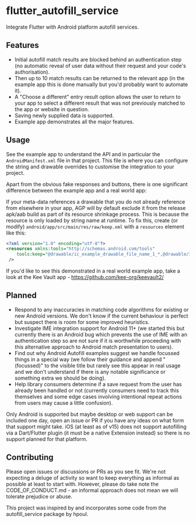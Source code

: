 # flutter_autofill_service

Integrate Flutter with Android platform autofill services.

## Features

* Initial autofill match results are blocked behind an authentication step (no automatic reveal of user data without their request and your code's authorisation).
* Then up to 10 match results can be returned to the relevant app (in the example app this is done manually but you'd probably want to automate it).
* A "Choose a different" entry result option allows the user to return to your app to select a different result that was not previously matched to the app or website in question.
* Saving newly supplied data is supported.
* Example app demonstrates all the major features.

## Usage

See the example app to understand the API and in particular the `AndroidManifest.xml` file in that project. This file is where you can configure the string and drawable overrides to customise the integration to your project.

Apart from the obvious fake responses and buttons, there is one significant difference between the example app and a real world app:

If your meta-data references a drawable that you do not already reference from elsewhere in your app, AGP will by default exclude it from the release apk/aab build as part of its resource shrinkage process. This is because the resource is only loaded by string name at runtime. To fix this, create (or modify) `android/app/src/main/res/raw/keep.xml` with a `resources` element like this:

```xml
<?xml version="1.0" encoding="utf-8"?>
<resources xmlns:tools="http://schemas.android.com/tools"
    tools:keep="@drawable/ic_example_drawable_file_name_1_*,@drawable/ic_example_drawable_file_name_2_*"
 />

```

If you'd like to see this demonstrated in a real world example app, take a look at the Kee Vault app - https://github.com/kee-org/keevault2/

## Planned

* Respond to any inaccuracies in matching code algorithms for existing or new Android versions. We don't know if the current behaviour is perfect but suspect there is room for some improved heuristics.
* Investigate IME integration support for Android 11+ (we started this but currently there is an Android bug which prevents the use of IME with an authentication step so are not sure if it is worthwhile proceeding with this alternative approach to Android match presentation to users).
* Find out why Android Autofill examples suggest we handle focussed things in a special way (we follow their guidance and append " (focussed)" to the visible title but rarely see this appear in real usage and we don't understand if there is any notable significance or something extra we should be doing).
* Help library consumers determine if a save request from the user has already been handled or not (currently consumers need to track this themselves and some edge cases involving intentional repeat actions from users may cause a little confusion).

Only Android is supported but maybe desktop or web support can be included one day, open an issue or PR if you have any ideas on what form that support might take. iOS (at least as of v15) does not support autofilling via a Dart/Flutter plugin (it must be a native Extension instead) so there is no support planned for that platform.

## Contributing

Please open issues or discussions or PRs as you see fit. We're not expecting a deluge of activity so want to keep everything as informal as possible at least to start with. However, please do take note the CODE_OF_CONDUCT.md - an informal approach does not mean we will tolerate prejudice or abuse.

This project was inspired by and incorporates some code from the autofill_service package by hpoul.
